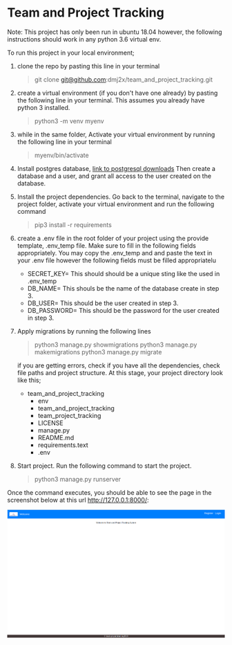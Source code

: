 # Team and Project Tracking

Note: 
This project has only been run in ubuntu 18.04 however, the following instructions should work in any python 3.6 virtual env.

To run this project in your local environment;

1. clone the repo by pasting this line in your terminal
    > git clone git@github.com:dmj2x/team_and_project_tracking.git

2. create a virtual environment (if you don't have one already) by pasting the following line in your terminal. This assumes you already have python 3 installed.
    > python3 -m venv myenv

3. while in the same folder, Activate your virtual environment by running the following line in your terminal
    > myenv/bin/activate

4. Install postgres database, [link to postgresql downloads](https://www.postgresql.org/download/) Then create a database and a user, and grant all access to the user created on the database.


5. Install the project dependencies. Go back to the terminal, navigate to the project folder, activate your virtual environment and run the following command
    > pip3 install -r requirements

6. create a .env file in the root folder of your project using the provide template, .env_temp file. Make sure to fill in the following fields appropriately. You may copy the .env_temp and and paste the text in your .env file however the following fields must be filled appropriatelu
   * SECRET_KEY= This should should be a unique sting like the used in .env_temp
   * DB_NAME= This shouls be the name of the database create in step 3.
   * DB_USER= This should be the user created in step 3.
   * DB_PASSWORD= This should be the password for the user created in step 3.


7. Apply migrations by running the following lines
    > python3 manage.py showmigrations
    > python3 manage.py makemigrations
    > python3 manage.py migrate

   if you are getting errors, check if you have all the dependencies, check file paths and project structure. At this stage, your project directory look like this;  
  
    - team_and_project_tracking
      - env
      - team_and_project_tracking
      - team_project_tracking
      - LICENSE
      - manage.py
      - README.md
      - requirements.text
      - .env

5. Start project. Run the following command to start the project.
    > python3 manage.py runserver

Once the command executes, you should be able to see the page in the screenshot below at this url http://127.0.0.1:8000/:

![Welcome Page](team_project_tracking/static/logo/welcome.png)
